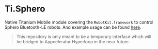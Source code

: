 # Ti.Sphero

Native Titanium Mobile module covering the `RobotKit.framework` to control Sphero Bluetooth-LE robots. And example usage can be found [here](https://github.com/hansemannn/hyperloop-robot).

> This repository is only meant to be a temporary interface which will be bridged to Appcelerator Hyperloop in the near future.
